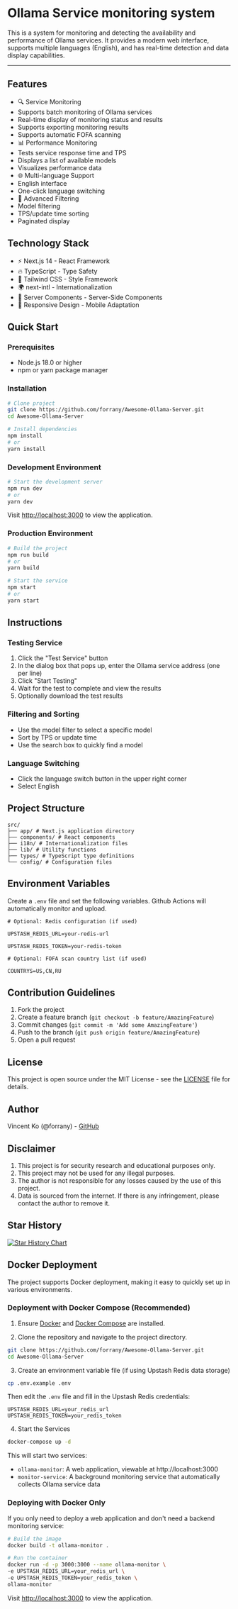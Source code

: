 # Ollama Service monitoring system



This is a system for monitoring and detecting the availability and performance of Ollama services. It provides a modern web interface, supports multiple languages ​​(English), and has real-time detection and data display capabilities.

---

## Features

- 🔍 Service Monitoring
- Supports batch monitoring of Ollama services
- Real-time display of monitoring status and results
- Supports exporting monitoring results
- Supports automatic FOFA scanning
- 📊 Performance Monitoring
- Tests service response time and TPS
- Displays a list of available models
- Visualizes performance data
- 🌐 Multi-language Support
- English interface
- One-click language switching
- 🎯 Advanced Filtering
- Model filtering
- TPS/update time sorting
- Paginated display

## Technology Stack

- ⚡️ Next.js 14 - React Framework
- 🔥 TypeScript - Type Safety
- 🎨 Tailwind CSS - Style Framework
- 🌍 next-intl - Internationalization
- 🔄 Server Components - Server-Side Components
- 📱 Responsive Design - Mobile Adaptation

## Quick Start

### Prerequisites

- Node.js 18.0 or higher
- npm or yarn package manager

### Installation

```bash
# Clone project
git clone https://github.com/forrany/Awesome-Ollama-Server.git
cd Awesome-Ollama-Server

# Install dependencies
npm install
# or
yarn install
```

### Development Environment

```bash
# Start the development server
npm run dev
# or
yarn dev
```

Visit [http://localhost:3000](http://localhost:3000/) to view the application.

### Production Environment

```bash
# Build the project
npm run build
# or
yarn build

# Start the service
npm start
# or
yarn start
```

## Instructions

### Testing Service

1. Click the "Test Service" button
2. In the dialog box that pops up, enter the Ollama service address (one per line)
3. Click "Start Testing"
4. Wait for the test to complete and view the results
5. Optionally download the test results

### Filtering and Sorting

- Use the model filter to select a specific model
- Sort by TPS or update time
- Use the search box to quickly find a model

### Language Switching

- Click the language switch button in the upper right corner
- Select English

## Project Structure

```
src/
├── app/ # Next.js application directory
├── components/ # React components
├── i18n/ # Internationalization files
├── lib/ # Utility functions
├── types/ # TypeScript type definitions
└── config/ # Configuration files
```

## Environment Variables

Create a `.env` file and set the following variables. Github Actions will automatically monitor and upload.

```
# Optional: Redis configuration (if used)

UPSTASH_REDIS_URL=your-redis-url

UPSTASH_REDIS_TOKEN=your-redis-token

# Optional: FOFA scan country list (if used)

COUNTRYS=US,CN,RU
```

## Contribution Guidelines

1. Fork the project
2. Create a feature branch (`git checkout -b feature/AmazingFeature`)
3. Commit changes (`git commit -m 'Add some AmazingFeature'`)
4. Push to the branch (`git push origin feature/AmazingFeature`)
5. Open a pull request

## License

This project is open source under the MIT License - see the [LICENSE](https://github.com/sapthesh/Ollama-Server/blob/main/LICENSE) file for details.

## Author

Vincent Ko (@forrany) - [GitHub](https://github.com/forrany)

## Disclaimer

1. This project is for security research and educational purposes only.
2. This project may not be used for any illegal purposes.
3. The author is not responsible for any losses caused by the use of this project.
4. Data is sourced from the internet. If there is any infringement, please contact the author to remove it.

## Star History

[![Star History Chart](https://api.star-history.com/svg?repos=sapthesh/Ollama-Server&type=Date)](https://star-history.com/#sapthesh/Ollama-Server&Date)

## Docker Deployment

The project supports Docker deployment, making it easy to quickly set up in various environments.

### Deployment with Docker Compose (Recommended)

1. Ensure [Docker](https://docs.docker.com/get-docker/) and [Docker Compose](https://docs.docker.com/compose/install/) are installed.

2. Clone the repository and navigate to the project directory.

```bash
git clone https://github.com/forrany/Awesome-Ollama-Server.git
cd Awesome-Ollama-Server
```

3. Create an environment variable file (if using Upstash Redis data storage)

```bash
cp .env.example .env
```

Then edit the `.env` file and fill in the Upstash Redis credentials:

```
UPSTASH_REDIS_URL=your_redis_url
UPSTASH_REDIS_TOKEN=your_redis_token
```

4. Start the Services

```bash
docker-compose up -d
```

This will start two services:
- `ollama-monitor`: A web application, viewable at http://localhost:3000
- `monitor-service`: A background monitoring service that automatically collects Ollama service data

### Deploying with Docker Only

If you only need to deploy a web application and don't need a backend monitoring service:

```bash
# Build the image
docker build -t ollama-monitor .

# Run the container
docker run -d -p 3000:3000 --name ollama-monitor \
-e UPSTASH_REDIS_URL=your_redis_url \
-e UPSTASH_REDIS_TOKEN=your_redis_token \
ollama-monitor
```

Visit [http://localhost:3000](http://localhost:3000/) to view the application.
